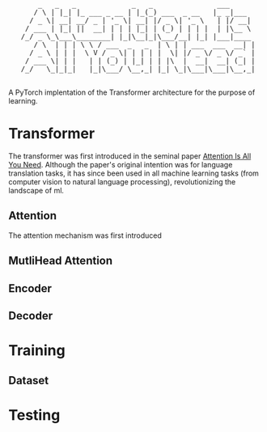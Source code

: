 <div align="center">
<pre>
     _   _   _             _   _               ___      
    / \ | |_| |_ ___ _ __ | |_(_) ___  _ __   |_ _|___  
   / _ \| __| __/ _ | '_ \| __| |/ _ \| '_ \   | |/ __| 
  / ___ | |_| ||  __| | | | |_| | (_) | | | |  | |\__ \ 
 /_/ _ \_\___\________| |_|\__|_|\___/__| |_| |___|____ 
    / \  | | | \ \ / ___  _   _  | \ | | ___  ___  __| |
   / _ \ | | |  \ V / _ \| | | | |  \| |/ _ \/ _ \/ _` |
  / ___ \| | |   | | (_) | |_| | | |\  |  __|  __| (_| |
 /_/   \_|_|_|   |_|\___/ \__,_| |_| \_|\___|\___|\__,_|
                                                        
</pre>
</div>
A PyTorch implentation of the Transformer architecture for the purpose of learning. 

# Transformer
The transformer was first introduced in the seminal paper [Attention Is All You Need](https://arxiv.org/pdf/1706.03762.pdf). Although the paper's original intention was for language translation tasks, it has since been used in all machine learning tasks (from computer vision to natural language processing), revolutionizing the landscape of ml.

## Attention
The attention mechanism was first introduced 

## MutliHead Attention

## Encoder

## Decoder


# Training

## Dataset

# Testing
